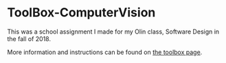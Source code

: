 # ToolBox-ComputerVision

This was a school assignment I made for my Olin class, Software Design in the fall of 2018.

More information and instructions can be found on [the toolbox page](https://sd18fall.github.io/toolboxes/image-processing).

